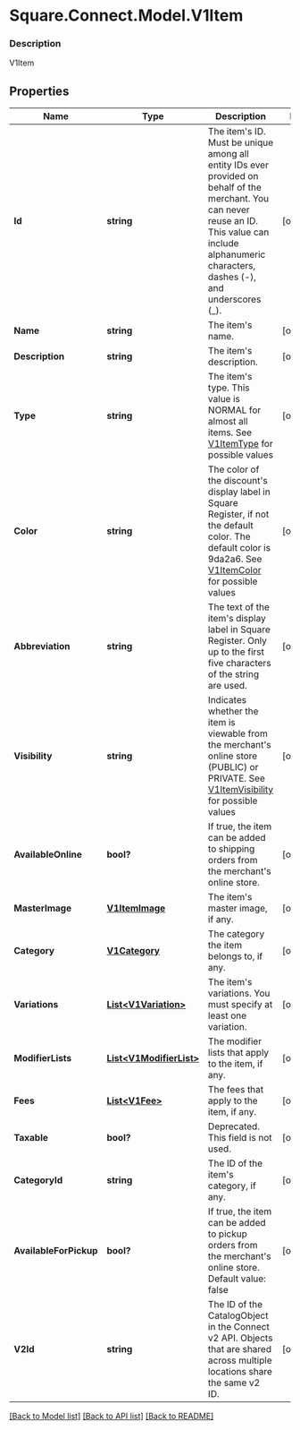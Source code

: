 # Square.Connect.Model.V1Item

### Description

V1Item

## Properties

Name | Type | Description | Notes
------------ | ------------- | ------------- | -------------
**Id** | **string** | The item&#39;s ID. Must be unique among all entity IDs ever provided on behalf of the merchant. You can never reuse an ID. This value can include alphanumeric characters, dashes (-), and underscores (_). | [optional] 
**Name** | **string** | The item&#39;s name. | [optional] 
**Description** | **string** | The item&#39;s description. | [optional] 
**Type** | **string** | The item&#39;s type. This value is NORMAL for almost all items. See [V1ItemType](#type-v1itemtype) for possible values | [optional] 
**Color** | **string** | The color of the discount&#39;s display label in Square Register, if not the default color. The default color is 9da2a6. See [V1ItemColor](#type-v1itemcolor) for possible values | [optional] 
**Abbreviation** | **string** | The text of the item&#39;s display label in Square Register. Only up to the first five characters of the string are used. | [optional] 
**Visibility** | **string** | Indicates whether the item is viewable from the merchant&#39;s online store (PUBLIC) or PRIVATE. See [V1ItemVisibility](#type-v1itemvisibility) for possible values | [optional] 
**AvailableOnline** | **bool?** | If true, the item can be added to shipping orders from the merchant&#39;s online store. | [optional] 
**MasterImage** | [**V1ItemImage**](V1ItemImage.md) | The item&#39;s master image, if any. | [optional] 
**Category** | [**V1Category**](V1Category.md) | The category the item belongs to, if any. | [optional] 
**Variations** | [**List&lt;V1Variation&gt;**](V1Variation.md) | The item&#39;s variations. You must specify at least one variation. | [optional] 
**ModifierLists** | [**List&lt;V1ModifierList&gt;**](V1ModifierList.md) | The modifier lists that apply to the item, if any. | [optional] 
**Fees** | [**List&lt;V1Fee&gt;**](V1Fee.md) | The fees that apply to the item, if any. | [optional] 
**Taxable** | **bool?** | Deprecated. This field is not used. | [optional] 
**CategoryId** | **string** | The ID of the item&#39;s category, if any. | [optional] 
**AvailableForPickup** | **bool?** | If true, the item can be added to pickup orders from the merchant&#39;s online store. Default value: false | [optional] 
**V2Id** | **string** | The ID of the CatalogObject in the Connect v2 API. Objects that are shared across multiple locations share the same v2 ID. | [optional] 



[[Back to Model list]](../README.md#documentation-for-models) [[Back to API list]](../README.md#documentation-for-api-endpoints) [[Back to README]](../README.md)

